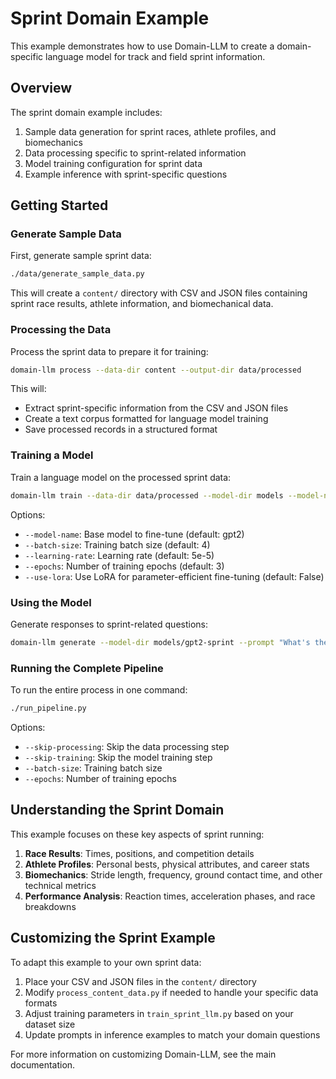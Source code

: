 # Sprint Domain Example

This example demonstrates how to use Domain-LLM to create a domain-specific language model for track and field sprint information.

## Overview

The sprint domain example includes:

1. Sample data generation for sprint races, athlete profiles, and biomechanics
2. Data processing specific to sprint-related information
3. Model training configuration for sprint data
4. Example inference with sprint-specific questions

## Getting Started

### Generate Sample Data

First, generate sample sprint data:

```bash
./data/generate_sample_data.py
```

This will create a `content/` directory with CSV and JSON files containing sprint race results, athlete information, and biomechanical data.

### Processing the Data

Process the sprint data to prepare it for training:

```bash
domain-llm process --data-dir content --output-dir data/processed
```

This will:
- Extract sprint-specific information from the CSV and JSON files
- Create a text corpus formatted for language model training
- Save processed records in a structured format

### Training a Model

Train a language model on the processed sprint data:

```bash
domain-llm train --data-dir data/processed --model-dir models --model-name gpt2 --epochs 3
```

Options:
- `--model-name`: Base model to fine-tune (default: gpt2)
- `--batch-size`: Training batch size (default: 4)
- `--learning-rate`: Learning rate (default: 5e-5)
- `--epochs`: Number of training epochs (default: 3)
- `--use-lora`: Use LoRA for parameter-efficient fine-tuning (default: False)

### Using the Model

Generate responses to sprint-related questions:

```bash
domain-llm generate --model-dir models/gpt2-sprint --prompt "What's the average stride length for elite sprinters?"
```

### Running the Complete Pipeline

To run the entire process in one command:

```bash
./run_pipeline.py
```

Options:
- `--skip-processing`: Skip the data processing step
- `--skip-training`: Skip the model training step
- `--batch-size`: Training batch size
- `--epochs`: Number of training epochs

## Understanding the Sprint Domain

This example focuses on these key aspects of sprint running:

1. **Race Results**: Times, positions, and competition details
2. **Athlete Profiles**: Personal bests, physical attributes, and career stats
3. **Biomechanics**: Stride length, frequency, ground contact time, and other technical metrics
4. **Performance Analysis**: Reaction times, acceleration phases, and race breakdowns

## Customizing the Sprint Example

To adapt this example to your own sprint data:

1. Place your CSV and JSON files in the `content/` directory
2. Modify `process_content_data.py` if needed to handle your specific data formats
3. Adjust training parameters in `train_sprint_llm.py` based on your dataset size
4. Update prompts in inference examples to match your domain questions

For more information on customizing Domain-LLM, see the main documentation. 